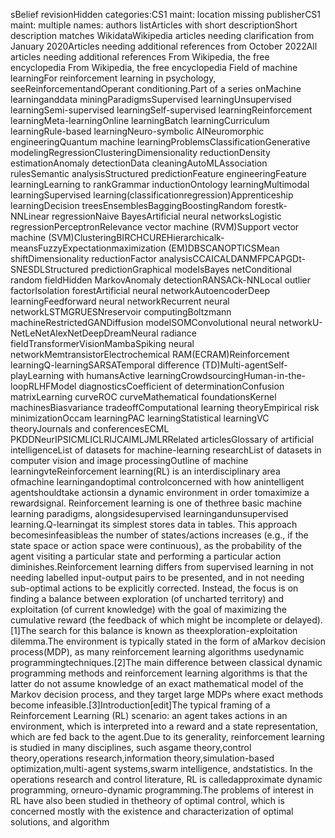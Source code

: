 sBelief revisionHidden categories:CS1 maint: location missing publisherCS1 maint: multiple names: authors listArticles with short descriptionShort description matches WikidataWikipedia articles needing clarification from January 2020Articles needing additional references from October 2022All articles needing additional references From Wikipedia, the free encyclopedia From Wikipedia, the free encyclopedia Field of machine learningFor reinforcement learning in psychology, seeReinforcementandOperant conditioning.Part of a series onMachine learninganddata miningParadigmsSupervised learningUnsupervised learningSemi-supervised learningSelf-supervised learningReinforcement learningMeta-learningOnline learningBatch learningCurriculum learningRule-based learningNeuro-symbolic AINeuromorphic engineeringQuantum machine learningProblemsClassificationGenerative modelingRegressionClusteringDimensionality reductionDensity estimationAnomaly detectionData cleaningAutoMLAssociation rulesSemantic analysisStructured predictionFeature engineeringFeature learningLearning to rankGrammar inductionOntology learningMultimodal learningSupervised learning(classificationregression)Apprenticeship learningDecision treesEnsemblesBaggingBoostingRandom forestk-NNLinear regressionNaive BayesArtificial neural networksLogistic regressionPerceptronRelevance vector machine (RVM)Support vector machine (SVM)ClusteringBIRCHCUREHierarchicalk-meansFuzzyExpectationmaximization (EM)DBSCANOPTICSMean shiftDimensionality reductionFactor analysisCCAICALDANMFPCAPGDt-SNESDLStructured predictionGraphical modelsBayes netConditional random fieldHidden MarkovAnomaly detectionRANSACk-NNLocal outlier factorIsolation forestArtificial neural networkAutoencoderDeep learningFeedforward neural networkRecurrent neural networkLSTMGRUESNreservoir computingBoltzmann machineRestrictedGANDiffusion modelSOMConvolutional neural networkU-NetLeNetAlexNetDeepDreamNeural radiance fieldTransformerVisionMambaSpiking neural networkMemtransistorElectrochemical RAM(ECRAM)Reinforcement learningQ-learningSARSATemporal difference (TD)Multi-agentSelf-playLearning with humansActive learningCrowdsourcingHuman-in-the-loopRLHFModel diagnosticsCoefficient of determinationConfusion matrixLearning curveROC curveMathematical foundationsKernel machinesBiasvariance tradeoffComputational learning theoryEmpirical risk minimizationOccam learningPAC learningStatistical learningVC theoryJournals and conferencesECML PKDDNeurIPSICMLICLRIJCAIMLJMLRRelated articlesGlossary of artificial intelligenceList of datasets for machine-learning researchList of datasets in computer vision and image processingOutline of machine learningvteReinforcement learning(RL) is an interdisciplinary area ofmachine learningandoptimal controlconcerned with how anintelligent agentshouldtake actionsin a dynamic environment in order tomaximize a rewardsignal. Reinforcement learning is one of thethree basic machine learning paradigms, alongsidesupervised learningandunsupervised learning.Q-learningat its simplest stores data in tables. This approach becomesinfeasibleas the number of states/actions increases (e.g., if the state space or action space were continuous), as the probability of the agent visiting a particular state and performing a particular action diminishes.Reinforcement learning differs from supervised learning in not needing labelled input-output pairs to be presented, and in not needing sub-optimal actions to be explicitly corrected. Instead, the focus is on finding a balance between exploration (of uncharted territory) and exploitation (of current knowledge) with the goal of maximizing the cumulative reward (the feedback of which might be incomplete or delayed).[1]The search for this balance is known as theexploration-exploitation dilemma.The environment is typically stated in the form of aMarkov decision process(MDP), as many reinforcement learning algorithms usedynamic programmingtechniques.[2]The main difference between classical dynamic programming methods and reinforcement learning algorithms is that the latter do not assume knowledge of an exact mathematical model of the Markov decision process, and they target large MDPs where exact methods become infeasible.[3]Introduction[edit]The typical framing of a Reinforcement Learning (RL) scenario: an agent takes actions in an environment, which is interpreted into a reward and a state representation, which are fed back to the agent.Due to its generality, reinforcement learning is studied in many disciplines, such asgame theory,control theory,operations research,information theory,simulation-based optimization,multi-agent systems,swarm intelligence, andstatistics. In the operations research and control literature, RL is calledapproximate dynamic programming, orneuro-dynamic programming.The problems of interest in RL have also been studied in thetheory of optimal control, which is concerned mostly with the existence and characterization of optimal solutions, and algorithm